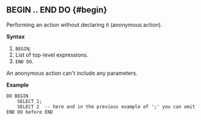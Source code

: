 
## BEGIN .. END DO {#begin}

Performing an action without declaring it (anonymous action).

**Syntax**
1. `BEGIN`;
1. List of top-level expressions.
1. `END DO`.

An anonymous action can't include any parameters.

**Example**

```
DO BEGIN
    SELECT 1;
    SELECT 2  -- here and in the previous example of ';' you can omit
END DO before END
```
